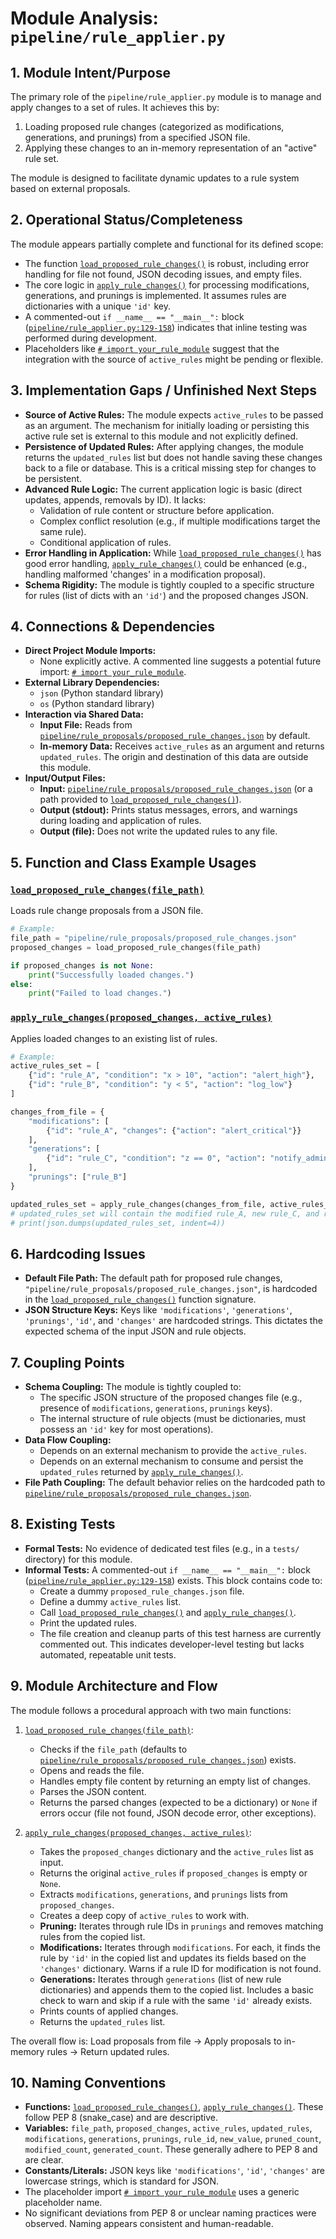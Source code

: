 # Module Analysis: `pipeline/rule_applier.py`

## 1. Module Intent/Purpose

The primary role of the `pipeline/rule_applier.py` module is to manage and apply changes to a set of rules. It achieves this by:
1.  Loading proposed rule changes (categorized as modifications, generations, and prunings) from a specified JSON file.
2.  Applying these changes to an in-memory representation of an "active" rule set.

The module is designed to facilitate dynamic updates to a rule system based on external proposals.

## 2. Operational Status/Completeness

The module appears partially complete and functional for its defined scope:
*   The function [`load_proposed_rule_changes()`](pipeline/rule_applier.py:6) is robust, including error handling for file not found, JSON decoding issues, and empty files.
*   The core logic in [`apply_rule_changes()`](pipeline/rule_applier.py:27) for processing modifications, generations, and prunings is implemented. It assumes rules are dictionaries with a unique `'id'` key.
*   A commented-out `if __name__ == "__main__":` block ([`pipeline/rule_applier.py:129-158`](pipeline/rule_applier.py:129)) indicates that inline testing was performed during development.
*   Placeholders like [`# import your_rule_module`](pipeline/rule_applier.py:4) suggest that the integration with the source of `active_rules` might be pending or flexible.

## 3. Implementation Gaps / Unfinished Next Steps

*   **Source of Active Rules:** The module expects `active_rules` to be passed as an argument. The mechanism for initially loading or persisting this active rule set is external to this module and not explicitly defined.
*   **Persistence of Updated Rules:** After applying changes, the module returns the `updated_rules` list but does not handle saving these changes back to a file or database. This is a critical missing step for changes to be persistent.
*   **Advanced Rule Logic:** The current application logic is basic (direct updates, appends, removals by ID). It lacks:
    *   Validation of rule content or structure before application.
    *   Complex conflict resolution (e.g., if multiple modifications target the same rule).
    *   Conditional application of rules.
*   **Error Handling in Application:** While [`load_proposed_rule_changes()`](pipeline/rule_applier.py:6) has good error handling, [`apply_rule_changes()`](pipeline/rule_applier.py:27) could be enhanced (e.g., handling malformed 'changes' in a modification proposal).
*   **Schema Rigidity:** The module is tightly coupled to a specific structure for rules (list of dicts with an `'id'`) and the proposed changes JSON.

## 4. Connections & Dependencies

*   **Direct Project Module Imports:**
    *   None explicitly active. A commented line suggests a potential future import: [`# import your_rule_module`](pipeline/rule_applier.py:4).
*   **External Library Dependencies:**
    *   `json` (Python standard library)
    *   `os` (Python standard library)
*   **Interaction via Shared Data:**
    *   **Input File:** Reads from [`pipeline/rule_proposals/proposed_rule_changes.json`](pipeline/rule_proposals/proposed_rule_changes.json) by default.
    *   **In-memory Data:** Receives `active_rules` as an argument and returns `updated_rules`. The origin and destination of this data are outside this module.
*   **Input/Output Files:**
    *   **Input:** [`pipeline/rule_proposals/proposed_rule_changes.json`](pipeline/rule_proposals/proposed_rule_changes.json) (or a path provided to [`load_proposed_rule_changes()`](pipeline/rule_applier.py:6)).
    *   **Output (stdout):** Prints status messages, errors, and warnings during loading and application of rules.
    *   **Output (file):** Does not write the updated rules to any file.

## 5. Function and Class Example Usages

### [`load_proposed_rule_changes(file_path)`](pipeline/rule_applier.py:6)
Loads rule change proposals from a JSON file.
```python
# Example:
file_path = "pipeline/rule_proposals/proposed_rule_changes.json"
proposed_changes = load_proposed_rule_changes(file_path)

if proposed_changes is not None:
    print("Successfully loaded changes.")
else:
    print("Failed to load changes.")
```

### [`apply_rule_changes(proposed_changes, active_rules)`](pipeline/rule_applier.py:27)
Applies loaded changes to an existing list of rules.
```python
# Example:
active_rules_set = [
    {"id": "rule_A", "condition": "x > 10", "action": "alert_high"},
    {"id": "rule_B", "condition": "y < 5", "action": "log_low"}
]

changes_from_file = {
    "modifications": [
        {"id": "rule_A", "changes": {"action": "alert_critical"}}
    ],
    "generations": [
        {"id": "rule_C", "condition": "z == 0", "action": "notify_admin"}
    ],
    "prunings": ["rule_B"]
}

updated_rules_set = apply_rule_changes(changes_from_file, active_rules_set)
# updated_rules_set will contain the modified rule_A, new rule_C, and rule_B will be removed.
# print(json.dumps(updated_rules_set, indent=4))
```

## 6. Hardcoding Issues

*   **Default File Path:** The default path for proposed rule changes, `"pipeline/rule_proposals/proposed_rule_changes.json"`, is hardcoded in the [`load_proposed_rule_changes()`](pipeline/rule_applier.py:6) function signature.
*   **JSON Structure Keys:** Keys like `'modifications'`, `'generations'`, `'prunings'`, `'id'`, and `'changes'` are hardcoded strings. This dictates the expected schema of the input JSON and rule objects.

## 7. Coupling Points

*   **Schema Coupling:** The module is tightly coupled to:
    *   The specific JSON structure of the proposed changes file (e.g., presence of `modifications`, `generations`, `prunings` keys).
    *   The internal structure of rule objects (must be dictionaries, must possess an `'id'` key for most operations).
*   **Data Flow Coupling:**
    *   Depends on an external mechanism to provide the `active_rules`.
    *   Depends on an external mechanism to consume and persist the `updated_rules` returned by [`apply_rule_changes()`](pipeline/rule_applier.py:27).
*   **File Path Coupling:** The default behavior relies on the hardcoded path to [`pipeline/rule_proposals/proposed_rule_changes.json`](pipeline/rule_proposals/proposed_rule_changes.json).

## 8. Existing Tests

*   **Formal Tests:** No evidence of dedicated test files (e.g., in a `tests/` directory) for this module.
*   **Informal Tests:** A commented-out `if __name__ == "__main__":` block ([`pipeline/rule_applier.py:129-158`](pipeline/rule_applier.py:129)) exists. This block contains code to:
    *   Create a dummy `proposed_rule_changes.json` file.
    *   Define a dummy `active_rules` list.
    *   Call [`load_proposed_rule_changes()`](pipeline/rule_applier.py:6) and [`apply_rule_changes()`](pipeline/rule_applier.py:27).
    *   Print the updated rules.
    *   The file creation and cleanup parts of this test harness are currently commented out.
    This indicates developer-level testing but lacks automated, repeatable unit tests.

## 9. Module Architecture and Flow

The module follows a procedural approach with two main functions:

1.  [`load_proposed_rule_changes(file_path)`](pipeline/rule_applier.py:6):
    *   Checks if the `file_path` (defaults to [`pipeline/rule_proposals/proposed_rule_changes.json`](pipeline/rule_proposals/proposed_rule_changes.json)) exists.
    *   Opens and reads the file.
    *   Handles empty file content by returning an empty list of changes.
    *   Parses the JSON content.
    *   Returns the parsed changes (expected to be a dictionary) or `None` if errors occur (file not found, JSON decode error, other exceptions).

2.  [`apply_rule_changes(proposed_changes, active_rules)`](pipeline/rule_applier.py:27):
    *   Takes the `proposed_changes` dictionary and the `active_rules` list as input.
    *   Returns the original `active_rules` if `proposed_changes` is empty or `None`.
    *   Extracts `modifications`, `generations`, and `prunings` lists from `proposed_changes`.
    *   Creates a deep copy of `active_rules` to work with.
    *   **Pruning:** Iterates through rule IDs in `prunings` and removes matching rules from the copied list.
    *   **Modifications:** Iterates through `modifications`. For each, it finds the rule by `'id'` in the copied list and updates its fields based on the `'changes'` dictionary. Warns if a rule ID for modification is not found.
    *   **Generations:** Iterates through `generations` (list of new rule dictionaries) and appends them to the copied list. Includes a basic check to warn and skip if a rule with the same `'id'` already exists.
    *   Prints counts of applied changes.
    *   Returns the `updated_rules` list.

The overall flow is: Load proposals from file -> Apply proposals to in-memory rules -> Return updated rules.

## 10. Naming Conventions

*   **Functions:** [`load_proposed_rule_changes()`](pipeline/rule_applier.py:6), [`apply_rule_changes()`](pipeline/rule_applier.py:27). These follow PEP 8 (snake_case) and are descriptive.
*   **Variables:** `file_path`, `proposed_changes`, `active_rules`, `updated_rules`, `modifications`, `generations`, `prunings`, `rule_id`, `new_value`, `pruned_count`, `modified_count`, `generated_count`. These generally adhere to PEP 8 and are clear.
*   **Constants/Literals:** JSON keys like `'modifications'`, `'id'`, `'changes'` are lowercase strings, which is standard for JSON.
*   The placeholder import [`# import your_rule_module`](pipeline/rule_applier.py:4) uses a generic placeholder name.
*   No significant deviations from PEP 8 or unclear naming practices were observed. Naming appears consistent and human-readable.